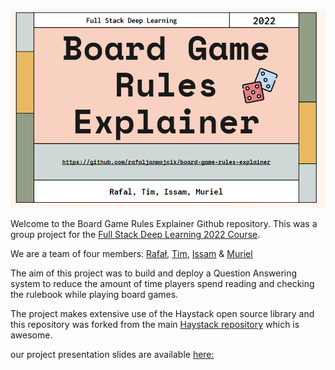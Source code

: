 ![splash](https://github.com/rafaljanwojcik/board-game-rules-explainer/blob/update-readme/splash_image.png)

Welcome to the Board Game Rules Explainer Github repository. This was a group project for the [Full Stack Deep Learning 2022 Course](https://fullstackdeeplearning.com/course/2022/). 

We are a team of four members: [Rafał](https://github.com/rafaljanwojcik), [Tim](https://github.com/timjones1), [Issam](https://github.com/quig) & [Muriel](https://github.com/murielhol)

The aim of this project was to build and deploy a Question Answering system to reduce the amount of time players spend reading and checking the rulebook while playing board games. 

The project makes extensive use of the Haystack open source library and this repository was forked from the main [Haystack repository](https://github.com/deepset-ai/haystack) which is awesome.



our project presentation slides are available [here:](https://docs.google.com/presentation/d/1CkBQa9E5Id5zUBW_zXxb4WnwfLJhqKw0aU0tbRD4txQ/edit?usp=sharing)


